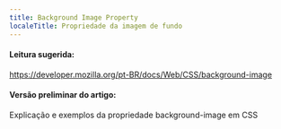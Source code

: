```yaml
---
title: Background Image Property
localeTitle: Propriedade da imagem de fundo
---
```

#### Leitura sugerida:

https://developer.mozilla.org/pt-BR/docs/Web/CSS/background-image

#### Versão preliminar do artigo:

Explicação e exemplos da propriedade background-image em CSS